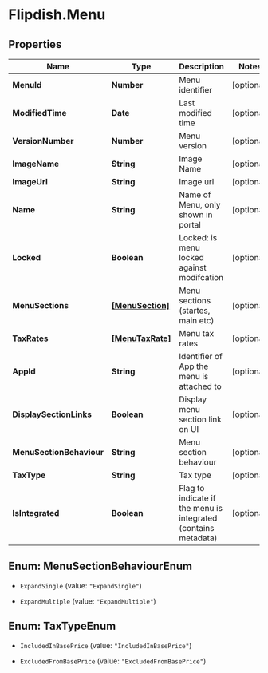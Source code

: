 # Flipdish.Menu

## Properties

Name | Type | Description | Notes
------------ | ------------- | ------------- | -------------
**MenuId** | **Number** | Menu identifier | [optional] 
**ModifiedTime** | **Date** | Last modified time | [optional] 
**VersionNumber** | **Number** | Menu version | [optional] 
**ImageName** | **String** | Image Name | [optional] 
**ImageUrl** | **String** | Image url | [optional] 
**Name** | **String** | Name of Menu, only shown in portal | [optional] 
**Locked** | **Boolean** | Locked: is menu locked against modifcation | [optional] 
**MenuSections** | [**[MenuSection]**](MenuSection.md) | Menu sections (startes, main etc) | [optional] 
**TaxRates** | [**[MenuTaxRate]**](MenuTaxRate.md) | Menu tax rates | [optional] 
**AppId** | **String** | Identifier of App the menu is attached to | [optional] 
**DisplaySectionLinks** | **Boolean** | Display menu section link on UI | [optional] 
**MenuSectionBehaviour** | **String** | Menu section behaviour | [optional] 
**TaxType** | **String** | Tax type | [optional] 
**IsIntegrated** | **Boolean** | Flag to indicate if the menu is integrated (contains metadata) | [optional] 



## Enum: MenuSectionBehaviourEnum


* `ExpandSingle` (value: `"ExpandSingle"`)

* `ExpandMultiple` (value: `"ExpandMultiple"`)





## Enum: TaxTypeEnum


* `IncludedInBasePrice` (value: `"IncludedInBasePrice"`)

* `ExcludedFromBasePrice` (value: `"ExcludedFromBasePrice"`)




